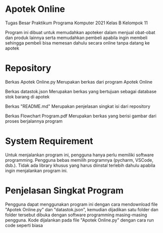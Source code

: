 # Apotek Online
Tugas Besar Praktikum Programa Komputer 2021 Kelas B
Kelompok 11

Program ini dibuat untuk memudahkan apoteker dalam menjual obat-obat dan produk lainnya serta memudahkan pembeli apabila ingin membeli sehingga pembeli bisa memesan dahulu secara online tanpa datang ke apotek

# Repository
Berkas Apotek Online.py
    Merupakan berkas dari program Apotek Online
    
Berkas datastok.json
    Merupakan berkas yang bertujuan sebagai database stok barang di apotek
    
Berkas "README.md"
    Merupakan penjelasan singkat isi dari repository

Berkas Flowchart Program.pdf
    Merupakan berkas yang berisi gambar dari proses berjalannya program
    
# System Requirement
   Untuk menjalankan program ini, pengguna hanya perlu memiliki software programming. Pengguna bebas memilih programnya (pycharm, VSCode, dsb.). Tidak ada library khusus yang harus diinstal terlebih dahulu apabila ingin menjalankan program ini.
    
# Penjelasan Singkat Program
  Pengguna dapat menggunakan program ini dengan cara mendownload file "Apotek Online.py" dan "datastok.json", kemudian dijadikan satu folder dan folder tersebut dibuka dengan software programming masing-masing pengguna. Kode dijalankan pada file "Apotek Online.py" dengan cara run code seperti biasa


